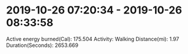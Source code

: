 # 2019-10-26 07:20:34 - 2019-10-26 08:33:58

Active energy burned(Cal): 175.504
Activity: Walking
Distance(mi): 1.97
Duration(Seconds): 2653.669